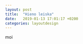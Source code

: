 ```yaml
---
layout: post
title:  "Hieno leiska"
date:   2019-01-13 17:01:17 +0200
categories: layoutdesign
---
```


moi